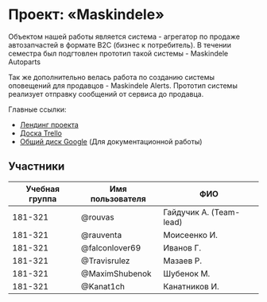 # Проект: «Maskindele»

<!-- Описание проекта на 1-2 абзаца — формулировка решаемой проблемы, цель проекта. Напишите ключевые особенности и преимущества проекта.

Ссылка  на сайт или презентацию проекта, если имеются в открытом доступе.

Задачи по проекту (должны вести к достижению цели и решению проблемы), а также не забыть про требования к итоговой отчетности по ПД (https://pd.fit.mospolytech.ru/docs/report). -->

Объектом нашей работы является система - агрегатор по продаже автозапчастей в формате B2C (бизнес к потребитель). В течении семестра был подгтовлен прототип такой системы - Maskindele Autoparts

Так же дополнительно велась работа по созданию системы оповещений для продавцов - Maskindele Alerts. Прототип системы реализует отправку сообщений от сервиса до продавца.



Главные ссылки:
- [Лендинг проекта](http://pd-2020-2.std-1026.ist.mospolytech.ru/ "Лендинг проекта")
- [Доска Trello](https://vk.cc/bVqZQg "Доска Trello")
- [Общий диск Google](https://drive.google.com/drive/folders/1_9vHdKSYMpYvqHpWw3MlDPLPizd5mAbp?usp=sharing "Общий диск Google") (Для документационной работы)

## Участники

| Учебная группа | Имя пользователя | ФИО                      |
|----------------|------------------|--------------------------|
| 181-321        | @rouvas          | Гайдучик А. (Team-lead)    |
| 181-321        | @rauventa        | Моисеенко И.         |
| 181-321        | @falconlover69   | Иванов Г.                |
| 181-321        | @Travisrulez     | Мазаев Р.                |
| 181-321        | @MaximShubenok   | Шубенок М.               |
| 181-321        | @Kanat1ch        | Канатников И.            |




